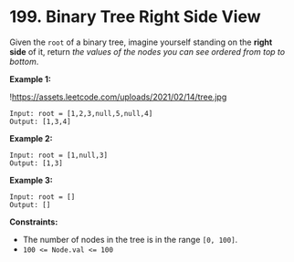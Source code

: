 # 199. Binary Tree Right Side View

Given the `root` of a binary tree, imagine yourself standing on the **right side** of it, return *the values of the nodes you can see ordered from top to bottom*.

**Example 1:**

!https://assets.leetcode.com/uploads/2021/02/14/tree.jpg

```
Input: root = [1,2,3,null,5,null,4]
Output: [1,3,4]
```

**Example 2:**

```
Input: root = [1,null,3]
Output: [1,3]
```

**Example 3:**

```
Input: root = []
Output: []
```

**Constraints:**

- The number of nodes in the tree is in the range `[0, 100]`.
- `100 <= Node.val <= 100`